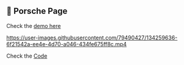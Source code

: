 ## 🚗 Porsche Page

Check the [demo here](https://porsche-page-three.vercel.app/)

https://user-images.githubusercontent.com/79490427/134259636-6f21542a-ee4e-4d70-a046-434fe675ff8c.mp4
 
Check the [Code](https://github.com/LuisSilvah/Mini-projetos/tree/main/Porsche-page)
